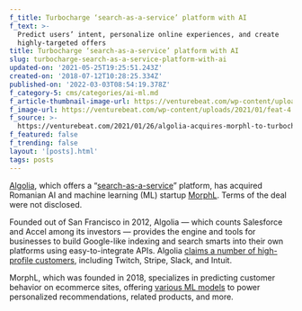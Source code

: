 ```yaml
---
f_title: Turbocharge ‘search-as-a-service’ platform with AI
f_text: >-
  Predict users’ intent, personalize online experiences, and create
  highly-targeted offers
title: Turbocharge ‘search-as-a-service’ platform with AI
slug: turbocharge-search-as-a-service-platform-with-ai
updated-on: '2021-05-25T19:25:51.243Z'
created-on: '2018-07-12T10:28:25.334Z'
published-on: '2022-03-03T08:54:19.378Z'
f_category-5: cms/categories/ai-ml.md
f_article-thumbnail-image-url: https://venturebeat.com/wp-content/uploads/2021/01/SynonymsExample.png
f_image-url: https://venturebeat.com/wp-content/uploads/2021/01/feat-4.png
f_source: >-
  https://venturebeat.com/2021/01/26/algolia-acquires-morphl-to-turbocharge-search-as-a-service-platform-with-ai/
f_featured: false
f_trending: false
layout: '[posts].html'
tags: posts
---
```


[Algolia](https://www.algolia.com/), which offers a “[search-as-a-service](https://venturebeat.com/2015/05/20/search-as-a-service-startup-algolia-finds-18-3m/)” platform, has acquired Romanian AI and machine learning (ML) startup [MorphL](https://morphl.io/). Terms of the deal were not disclosed.

Founded out of San Francisco in 2012, Algolia — which counts Salesforce and Accel among its investors — provides the engine and tools for businesses to build Google-like indexing and search smarts into their own platforms using easy-to-integrate APIs. Algolia [claims a number of high-profile customers](https://venturebeat.com/2017/06/08/powering-twitch-and-medium-search-startup-algolia-raises-53-million/), including Twitch, Stripe, Slack, and Intuit.

MorphL, which was founded in 2018, specializes in predicting customer behavior on ecommerce sites, offering [various ML models](https://morphl.io/products/machine-learning-models.html) to power personalized recommendations, related products, and more.

‍

